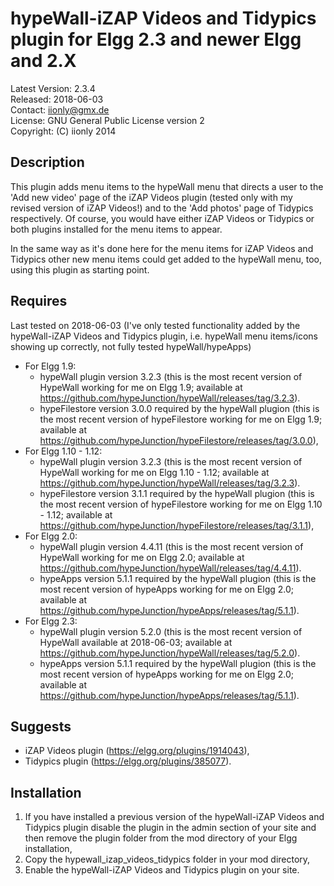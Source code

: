 hypeWall-iZAP Videos and Tidypics plugin for Elgg 2.3 and newer Elgg and 2.X
============================================================================

Latest Version: 2.3.4  
Released: 2018-06-03  
Contact: iionly@gmx.de  
License: GNU General Public License version 2  
Copyright: (C) iionly 2014


Description
-----------

This plugin adds menu items to the hypeWall menu that directs a user to the 'Add new video' page of the iZAP Videos plugin (tested only with my revised version of iZAP Videos!) and to the 'Add photos' page of Tidypics respectively. Of course, you would have either iZAP Videos or Tidypics or both plugins installed for the menu items to appear.

In the same way as it's done here for the menu items for iZAP Videos and Tidypics other new menu items could get added to the hypeWall menu, too, using this plugin as starting point.


Requires
--------

Last tested on 2018-06-03 (I've only tested functionality added by the hypeWall-iZAP Videos and Tidypics plugin, i.e. hypeWall menu items/icons showing up correctly, not fully tested hypeWall/hypeApps)

- For Elgg 1.9:
	* hypeWall plugin version 3.2.3 (this is the most recent version of HypeWall working for me on Elgg 1.9; available at https://github.com/hypeJunction/hypeWall/releases/tag/3.2.3).
	* hypeFilestore version 3.0.0 required by the hypeWall plugion (this is the most recent version of hypeFilestore working for me on Elgg 1.9; available at https://github.com/hypeJunction/hypeFilestore/releases/tag/3.0.0),
- For Elgg 1.10 - 1.12:
	* hypeWall plugin version 3.2.3 (this is the most recent version of HypeWall working for me on Elgg 1.10 - 1.12; available at https://github.com/hypeJunction/hypeWall/releases/tag/3.2.3).
	* hypeFilestore version 3.1.1 required by the hypeWall plugion (this is the most recent version of hypeFilestore working for me on Elgg 1.10 - 1.12; available at https://github.com/hypeJunction/hypeFilestore/releases/tag/3.1.1),
- For Elgg 2.0:
	* hypeWall plugin version 4.4.11 (this is the most recent version of HypeWall working for me on Elgg 2.0; available at https://github.com/hypeJunction/hypeWall/releases/tag/4.4.11).
	* hypeApps version 5.1.1 required by the hypeWall plugion (this is the most recent version of hypeApps working for me on Elgg 2.0; available at https://github.com/hypeJunction/hypeApps/releases/tag/5.1.1).
- For Elgg 2.3:
	* hypeWall plugin version 5.2.0 (this is the most recent version of HypeWall available at 2018-06-03; available at https://github.com/hypeJunction/hypeWall/releases/tag/5.2.0).
	* hypeApps version 5.1.1 required by the hypeWall plugion (this is the most recent version of hypeApps working for me on Elgg 2.0; available at https://github.com/hypeJunction/hypeApps/releases/tag/5.1.1).


Suggests
--------

* iZAP Videos plugin (https://elgg.org/plugins/1914043),
* Tidypics plugin (https://elgg.org/plugins/385077).


Installation
------------

1. If you have installed a previous version of the hypeWall-iZAP Videos and Tidypics plugin disable the plugin in the admin section of your site and then remove the plugin folder from the mod directory of your Elgg installation,
2. Copy the hypewall_izap_videos_tidypics folder in your mod directory,
3. Enable the hypeWall-iZAP Videos and Tidypics plugin on your site.

